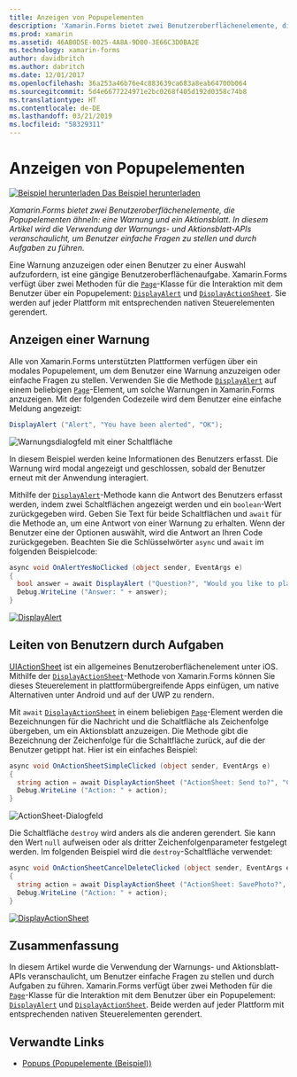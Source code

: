 ```yaml
---
title: Anzeigen von Popupelementen
description: 'Xamarin.Forms bietet zwei Benutzeroberflächenelemente, die Popupelementen ähneln: eine Warnung und ein Aktionsblatt. In diesem Artikel wird die Verwendung der Warnungs- und Aktionsblatt-APIs veranschaulicht, um Benutzer einfache Fragen zu stellen und durch Aufgaben zu führen.'
ms.prod: xamarin
ms.assetid: 46AB0D5E-0025-4A8A-9D00-3E66C3D0BA2E
ms.technology: xamarin-forms
author: davidbritch
ms.author: dabritch
ms.date: 12/01/2017
ms.openlocfilehash: 36a253a46b76e4c883639ca683a8eab64700b064
ms.sourcegitcommit: 5d4e6677224971e2bc0268f405d192d0358c74b8
ms.translationtype: HT
ms.contentlocale: de-DE
ms.lasthandoff: 03/21/2019
ms.locfileid: "58329311"
---
```

# <a name="displaying-pop-ups"></a>Anzeigen von Popupelementen

[![Beispiel herunterladen](~/media/shared/download.png) Das Beispiel herunterladen](https://developer.xamarin.com/samples/xamarin-forms/Navigation/Pop-ups/)

_Xamarin.Forms bietet zwei Benutzeroberflächenelemente, die Popupelementen ähneln: eine Warnung und ein Aktionsblatt. In diesem Artikel wird die Verwendung der Warnungs- und Aktionsblatt-APIs veranschaulicht, um Benutzer einfache Fragen zu stellen und durch Aufgaben zu führen._

Eine Warnung anzuzeigen oder einen Benutzer zu einer Auswahl aufzufordern, ist eine gängige Benutzeroberflächenaufgabe. Xamarin.Forms verfügt über zwei Methoden für die [`Page`](xref:Xamarin.Forms.Page)-Klasse für die Interaktion mit dem Benutzer über ein Popupelement: [`DisplayAlert`](xref:Xamarin.Forms.Page.DisplayAlert*) und [`DisplayActionSheet`](xref:Xamarin.Forms.Page.DisplayActionSheet*). Sie werden auf jeder Plattform mit entsprechenden nativen Steuerelementen gerendert.

## <a name="displaying-an-alert"></a>Anzeigen einer Warnung

Alle von Xamarin.Forms unterstützten Plattformen verfügen über ein modales Popupelement, um dem Benutzer eine Warnung anzuzeigen oder einfache Fragen zu stellen. Verwenden Sie die Methode [`DisplayAlert`](xref:Xamarin.Forms.Page.DisplayAlert*) auf einem beliebigen [`Page`](xref:Xamarin.Forms.Page)-Element, um solche Warnungen in Xamarin.Forms anzuzeigen. Mit der folgenden Codezeile wird dem Benutzer eine einfache Meldung angezeigt:

```csharp
DisplayAlert ("Alert", "You have been alerted", "OK");
```

![](pop-ups-images/alert.png "Warnungsdialogfeld mit einer Schaltfläche")

In diesem Beispiel werden keine Informationen des Benutzers erfasst. Die Warnung wird modal angezeigt und geschlossen, sobald der Benutzer erneut mit der Anwendung interagiert.

Mithilfe der [`DisplayAlert`](xref:Xamarin.Forms.Page.DisplayAlert*)-Methode kann die Antwort des Benutzers erfasst werden, indem zwei Schaltflächen angezeigt werden und ein `boolean`-Wert zurückgegeben wird. Geben Sie Text für beide Schaltflächen und `await` für die Methode an, um eine Antwort von einer Warnung zu erhalten. Wenn der Benutzer eine der Optionen auswählt, wird die Antwort an Ihren Code zurückgegeben. Beachten Sie die Schlüsselwörter `async` und `await` im folgenden Beispielcode:

```csharp
async void OnAlertYesNoClicked (object sender, EventArgs e)
{
  bool answer = await DisplayAlert ("Question?", "Would you like to play a game", "Yes", "No");
  Debug.WriteLine ("Answer: " + answer);
}
```

[![DisplayAlert](pop-ups-images/alert2-sml.png "Warnungsdialogfeld mit zwei Schaltflächen")](pop-ups-images/alert2.png#lightbox "Alert Dialog with Two Buttons")

## <a name="guiding-users-through-tasks"></a>Leiten von Benutzern durch Aufgaben

[UIActionSheet](https://developer.apple.com/library/ios/documentation/uikit/reference/uiactionsheet_class/Reference/Reference.html) ist ein allgemeines Benutzeroberflächenelement unter iOS. Mithilfe der [`DisplayActionSheet`](xref:Xamarin.Forms.Page.DisplayActionSheet*)-Methode von Xamarin.Forms können Sie dieses Steuerelement in plattformübergreifende Apps einfügen, um native Alternativen unter Android und auf der UWP zu rendern.

Mit `await` [`DisplayActionSheet`](xref:Xamarin.Forms.Page.DisplayActionSheet*) in einem beliebigen [`Page`](xref:Xamarin.Forms.Page)-Element werden die Bezeichnungen für die Nachricht und die Schaltfläche als Zeichenfolge übergeben, um ein Aktionsblatt anzuzeigen. Die Methode gibt die Bezeichnung der Zeichenfolge für die Schaltfläche zurück, auf die der Benutzer getippt hat. Hier ist ein einfaches Beispiel:

```csharp
async void OnActionSheetSimpleClicked (object sender, EventArgs e)
{
  string action = await DisplayActionSheet ("ActionSheet: Send to?", "Cancel", null, "Email", "Twitter", "Facebook");
  Debug.WriteLine ("Action: " + action);
}
```

![](pop-ups-images/action.png "ActionSheet-Dialogfeld")

Die Schaltfläche `destroy` wird anders als die anderen gerendert. Sie kann den Wert `null` aufweisen oder als dritter Zeichenfolgenparameter festgelegt werden. Im folgenden Beispiel wird die `destroy`-Schaltfläche verwendet:

```csharp
async void OnActionSheetCancelDeleteClicked (object sender, EventArgs e)
{
  string action = await DisplayActionSheet ("ActionSheet: SavePhoto?", "Cancel", "Delete", "Photo Roll", "Email");
  Debug.WriteLine ("Action: " + action);
}
```

[![DisplayActionSheet](pop-ups-images/action2-sml.png "Aktionsblatt-Dialogfeld mit Destroy-Schaltfläche")](pop-ups-images/action2.png#lightbox "Action Sheet Dialog with Destroy Button")

## <a name="summary"></a>Zusammenfassung

In diesem Artikel wurde die Verwendung der Warnungs- und Aktionsblatt-APIs veranschaulicht, um Benutzer einfache Fragen zu stellen und durch Aufgaben zu führen. Xamarin.Forms verfügt über zwei Methoden für die [`Page`](xref:Xamarin.Forms.Page)-Klasse für die Interaktion mit dem Benutzer über ein Popupelement: [`DisplayAlert`](xref:Xamarin.Forms.Page.DisplayAlert*) und [`DisplayActionSheet`](xref:Xamarin.Forms.Page.DisplayActionSheet*). Beide werden auf jeder Plattform mit entsprechenden nativen Steuerelementen gerendert.



## <a name="related-links"></a>Verwandte Links

- [Popups (Popupelemente (Beispiel))](https://developer.xamarin.com/samples/xamarin-forms/Navigation/Pop-ups/)
